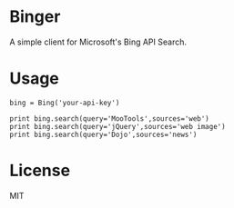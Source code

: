 # Binger

A simple client for Microsoft's Bing API Search.

# Usage

```
bing = Bing('your-api-key')

print bing.search(query='MooTools',sources='web')
print bing.search(query='jQuery',sources='web image')
print bing.search(query='Dojo',sources='news')

```

# License

MIT

